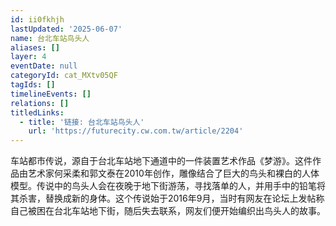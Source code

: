 ```yaml
---
id: ii0fkhjh
lastUpdated: '2025-06-07'
name: 台北车站鸟头人
aliases: []
layer: 4
eventDate: null
categoryId: cat_MXtv05QF
tagIds: []
timelineEvents: []
relations: []
titledLinks:
  - title: '链接: 台北车站鸟头人'
    url: 'https://futurecity.cw.com.tw/article/2204'
---
```

车站都市传说，源自于台北车站地下通道中的一件装置艺术作品《梦游》。这件作品由艺术家何采柔和郭文泰在2010年创作，雕像结合了巨大的鸟头和裸白的人体模型。传说中的鸟头人会在夜晚于地下街游荡，寻找落单的人，并用手中的铅笔将其杀害，替换成新的身体。这个传说始于2016年9月，当时有网友在论坛上发帖称自己被困在台北车站地下街，随后失去联系，网友们便开始编织出鸟头人的故事。
